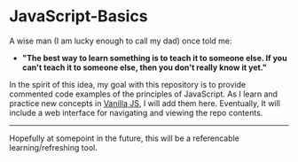 # JavaScript-Basics
A wise man (I am lucky enough to call my dad) once told me:

- **"The best way to learn something is to teach it to someone else. If you can't teach it to someone else, then you don't really know it yet."**

In the spirit of this idea, my goal with this repository is to provide commented code examples of the principles of JavaScript. As I learn and practice new concepts in [Vanilla JS](http://vanilla-js.com/), I will add them here. Eventually, It will include a web interface for navigating and viewing the repo contents.

-----------------

Hopefully at somepoint in the future, this will be a referencable learning/refreshing tool.
